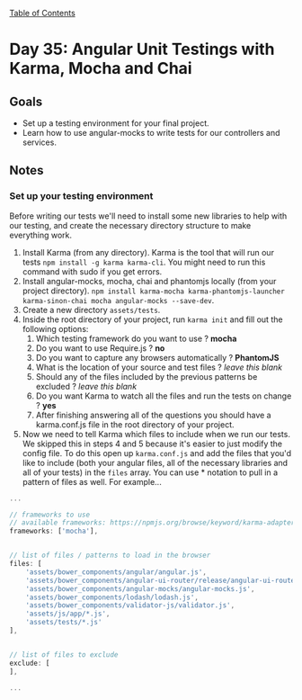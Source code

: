 [Table of Contents](/README.md)

# Day 35: Angular Unit Testings with Karma, Mocha and Chai

## Goals
* Set up a testing environment for your final project.
* Learn how to use angular-mocks to write tests for our controllers and services.

## Notes

### Set up your testing environment

Before writing our tests we'll need to install some new libraries to help with our testing, and create the necessary directory structure to make everything work.

1. Install Karma (from any directory). Karma is the tool that will run our tests `npm install -g karma karma-cli`. You might need to run this command with sudo if you get errors.
2. Install angular-mocks, mocha, chai and phantomjs locally (from your project directory). `npm install karma-mocha karma-phantomjs-launcher karma-sinon-chai mocha angular-mocks --save-dev`.
3. Create a new directory `assets/tests`.
4. Inside the root directory of your project, run `karma init` and fill out the following options:
	1. Which testing framework do you want to use ? **mocha**
	2. Do you want to use Require.js ? **no**
	3. Do you want to capture any browsers automatically ? **PhantomJS**
	4. What is the location of your source and test files ? *leave this blank*
	5. Should any of the files included by the previous patterns be excluded ? *leave this blank*
	6. Do you want Karma to watch all the files and run the tests on change ? **yes**
	7. After finishing answering all of the questions you should have a karma.conf.js file in the root directory of your project.
5. Now we need to tell Karma which files to include when we run our tests. We skipped this in steps 4 and 5 because it's easier to just modify the config file. To do this open up `karma.conf.js` and add the files that you'd like to include (both your angular files, all of the necessary libraries and all of your tests) in the `files` array. You can use * notation to pull in a pattern of files as well. For example...
```js
...

// frameworks to use
// available frameworks: https://npmjs.org/browse/keyword/karma-adapter
frameworks: ['mocha'],


// list of files / patterns to load in the browser
files: [
	'assets/bower_components/angular/angular.js',
	'assets/bower_components/angular-ui-router/release/angular-ui-router.js',
	'assets/bower_components/angular-mocks/angular-mocks.js',
	'assets/bower_components/lodash/lodash.js',
	'assets/bower_components/validator-js/validator.js',
	'assets/js/app/*.js',
	'assets/tests/*.js'
],


// list of files to exclude
exclude: [
],

...
```
